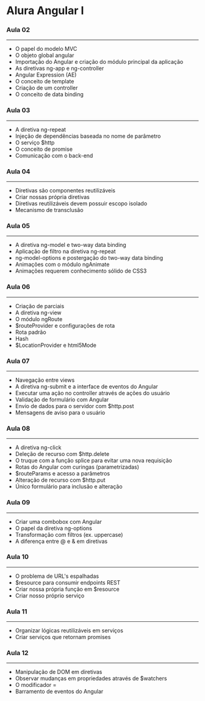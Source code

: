 # Alura Angular I


### Aula 02
--------------------------------------------------

* O papel do modelo MVC
* O objeto global angular
* Importação do Angular e criação do módulo principal da aplicação
* As diretivas ng-app e ng-controller
* Angular Expression (AE)
* O conceito de template
* Criação de um controller
* O conceito de data binding

### Aula 03
--------------------------------------------------

* A diretiva ng-repeat
* Injeção de dependências baseada no nome de parâmetro
* O serviço $http
* O conceito de promise
* Comunicação com o back-end


### Aula 04
-------------------------------------------------

* Diretivas são componentes reutilizáveis
* Criar nossas própria diretivas
* Diretivas reutilizáveis devem possuir escopo isolado
* Mecanismo de transclusão


### Aula 05
-------------------------------------------------
* A diretiva ng-model e two-way data binding
* Aplicação de filtro na diretiva ng-repeat
* ng-model-options e postergação do two-way data binding
* Animações com o módulo ngAnimate
* Animações requerem conhecimento sólido de CSS3


### Aula 06
-------------------------------------------------

* Criação de parciais
* A diretiva ng-view
* O módulo ngRoute
* $routeProvider e configurações de rota
* Rota padrão
* Hash
* $LocationProvider e html5Mode


### Aula 07
-------------------------------------------------

* Navegação entre views
* A diretiva ng-submit e a interface de eventos do Angular
* Executar uma ação no controller através de ações do usuário
* Validação de formulário com Angular
* Envio de dados para o servidor com $http.post
* Mensagens de aviso para o usuário


### Aula 08
--------------------------------------------------
* A diretiva ng-click
* Deleção de recurso com $http.delete
* O truque com a função splice para evitar uma nova requisição
* Rotas do Angular com curingas (parametrizadas)
* $routeParams e acesso a parâmetros
* Alteração de recurso com $http.put
* Único formulário para inclusão e alteração


### Aula 09
--------------------------------------------------
* Criar uma combobox com Angular
* O papel da diretiva ng-options
* Transformação com filtros (ex. uppercase)
* A diferença entre @ e & em diretivas


### Aula 10
--------------------------------------------------
* O problema de URL's espalhadas
* $resource para consumir endpoints REST
* Criar nossa própria função em $resource
* Criar nosso próprio serviço


### Aula 11
--------------------------------------------------
* Organizar lógicas reutilizáveis em serviços
* Criar serviços que retornam promises


### Aula 12
--------------------------------------------------
* Manipulação de DOM em diretivas
* Observar mudanças em propriedades através de $watchers
* O modificador =
* Barramento de eventos do Angular
